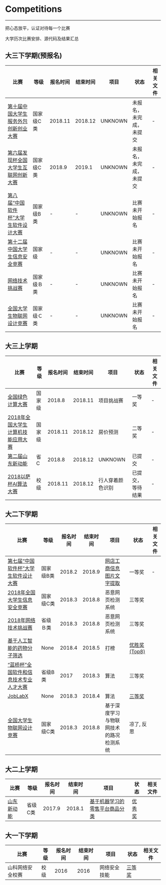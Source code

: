 # Competitions
---
把心态放平，认证对待每一个比赛

大学历次比赛安排、源代码及结果汇总

## 大三下学期(预报名)

比赛 | 等级 | 报名时间 | 结束时间 | 项目 | 状态 | 相关文件
--- | --- | --- | --- | --- | --- | --- |
[第十届中国大学生服务外包创新创业大赛](http://www.fwwb.org.cn/) | 国家级C类 | 2018.11 | 2018.12 | UNKNOWN | 未报名，未完成，未提交 | - | -
[第六届发现杯全国大学生互联网创新大赛](http://www.dajiangsai.org/) | 国家级C类 | 2018.9 | 2019.1 | UNKNOWN | 未报名，未完成，未提交 | - | -
[第八届“中国软件杯”大学生软件设计大赛](http://www.cnsoftbei.com/) | 国家级B类 | - | - | UNKNOWN | 比赛未开始报名 | - 
[第十二届中国大学生信息安全竞赛](http://www.ciscn.cn/) | 国家级 | - | - | UNKNOWN | 比赛未开始报名 | -
[网络技术挑战赛](http://www.c4best.cn/sy) | 国家级Ｂ类 | - | - | UNKNOWN | 比赛未开始报名　| - 
[全国大学生物联网设计竞赛](http://210.39.2.52/ac/home/home/website/wn/58410.html) | 国家级Ｃ类　| - | - | UNKNOWN | 比赛未开始报名　| -

## 大三上学期

比赛 | 等级 | 报名时间 | 结束时间 | 项目 | 状态 | 相关文件
--- | --- | --- | --- | --- | --- | --- |
[全国绿色计算大赛](https://www.educoder.net/competitions/gcc-dev-2018) | 国家级 | 2018.8 | 2018.11 | 项目挑战赛 | 一等奖 | - | [比赛通知]() [获奖通知]() [证书]()
[2018年全国大学生计算机技能应用大赛](http://www.cnccac.com) | 国家级 | 2018.11 | 2018.12 | 房价预测 | 二等奖 | -
[第二届山东新动能](http://sdsoft.topcio.cn) | 省C | 2018.8 | 2018.12 | UNKNOWN | 已提交 | -
[2018以萨杯AI算法大赛](http://2018ai.yisa.com/) | 校级 | 2018.11 | 2018.12 | 行人穿着颜色识别 | 已提交，等待结果 | -


## 大二下学期
比赛 | 等级 | 报名时间 | 结束时间 | 项目 | 状态 | 相关文件
--- | --- | --- | --- | --- | --- | --- |
[第七届“中国软件杯”大学生软件设计大赛](http://www.cnsoftbei.com/) | 国家级B类 | 2018.2 | 2018.9 | [网店工商信息图片文字提取](http://www.cnsoftbei.com/bencandy.php?fid=151&aid=1611) | 一等奖 | -
[2018年全国大学生信息安全竞赛](http://www.ciscn.cn/competition/securityCompetition?compet_id=26) | 国家级C类 | 2018.3 | 2018.8 | 恶意网页检测系统　| 三等奖
[2018年网络技术挑战赛](http://http://netcontest.moocollege.com/) | 省级Ｂ类 | 2018.3 | 2018.8 | 恶意网页检测系统　| 三等奖
[基于人工智能的药物分子筛选](http://www.dcjingsai.com/common/cmpt/%E5%9F%BA%E4%BA%8E%E4%BA%BA%E5%B7%A5%E6%99%BA%E8%83%BD%E7%9A%84%E8%8D%AF%E7%89%A9%E5%88%86%E5%AD%90%E7%AD%9B%E9%80%89_%E6%8E%92%E8%A1%8C%E6%A6%9C.html) | None | 2018.4 | 2018.5 | 打榜 | [优胜奖(Top8)](https://github.com/ETCartman/Competitions/blob/master/imgs/dc2018.pdf)
[“蓝桥杯”全国软件和信息技术专业人才大赛](http://dasai.lanqiao.cn/) | 省级B类 | 2017 | 2018.3 | 算法 | 三等奖
[JobLabX](http://www.joblabx.com/) | None | 2018.3 | 2018.4 | 算法 | [三等奖](https://github.com/ETCartman/Competitions/blob/master/imgs/joblabx2018.jpg)
[全国大学生物联网设计竞赛](http://210.39.2.52/ac/home/home/website/wn/58410.html) |国家级C类 | 2018.3| 2018.8| 基于深度学习与物联网技术的路况检测系统 | 凉了, 反思

## 大二上学期
比赛 | 等级 | 报名时间 | 结束时间 | 项目 | 状态 | 相关文件
--- | --- | --- | --- | --- | --- | --- |
[山东新动能](https://github.com/ETCartman/SDXinDongNeng2017)| 省级C类 | 2017.9 | 2018.1 | [基于机器学习的零售平台商品分类](https://github.com/ETCartman/SDXinDongNeng2017) | [优秀奖](https://github.com/ETCartman/Competitions/blob/master/imgs/sdxdn2017.jpg)

## 大一下学期
比赛 | 等级 | 报名时间 | 结束时间 | 项目 | 状态 | 相关文件
--- | --- | --- | --- | --- | --- | --- |
山科网络安全校赛 | 校级 | 2016 | 2016 | 网络安全技能 | [三等奖](https://github.com/ETCartman/Competitions/blob/master/imgs/sec2016.jpg)






